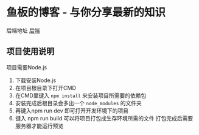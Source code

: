 # 鱼板的博客 - 与你分享最新的知识

后端地址 [后端](https://github.com/Mashiro10032/YubanBlogJava)



## 项目使用说明

项目需要Node.js

1. 下载安装Node.js
2. 在项目根目录下打开CMD
3. 在CMD里键入 `npm install` 来安装项目所需要的依赖包
4. 安装完成后根目录会多出一个 `node_modules` 的文件夹
5. 再键入npm run dev 即可打开开发环境下的项目
6. 键入 npm run build 可以将项目打包成生存环境所需的文件 打包完成后需要服务器才能运行预览
